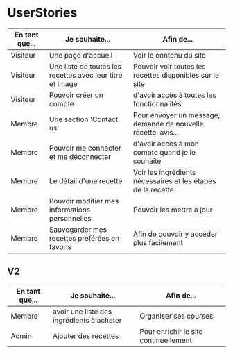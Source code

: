 # UserStories

| En tant que... | Je souhaite... | Afin de... |
|----------------|----------------|------------|
| Visiteur | Une page d'accueil | Voir le contenu du site |
| Visiteur | Une liste de toutes les recettes avec leur titre et image | Pouvoir voir toutes les recettes disponibles sur le site |
| Visiteur | Pouvoir créer un compte | d'avoir accès à toutes les fonctionnalités |
| Membre | Une section 'Contact us' | Pour envoyer un message, demande de nouvelle recette, avis...| 
| Membre | Pouvoir me connecter et me déconnecter | d'avoir accès à mon compte quand je le souhaite |
| Membre | Le détail d'une recette | Voir les ingrédients nécessaires et les étapes de la recette |
| Membre | Pouvoir modifier mes informations personnelles | Pouvoir les mettre à jour |
| Membre | Sauvegarder mes recettes préférées en favoris | Afin de pouvoir y accéder plus facilement |

## V2

| En tant que... | Je souhaite... | Afin de... |
|----------------|----------------|------------|
| Membre | avoir une liste des ingrédients à acheter | Organiser ses courses |
| Admin | Ajouter des recettes | Pour enrichir le site continuellement |
